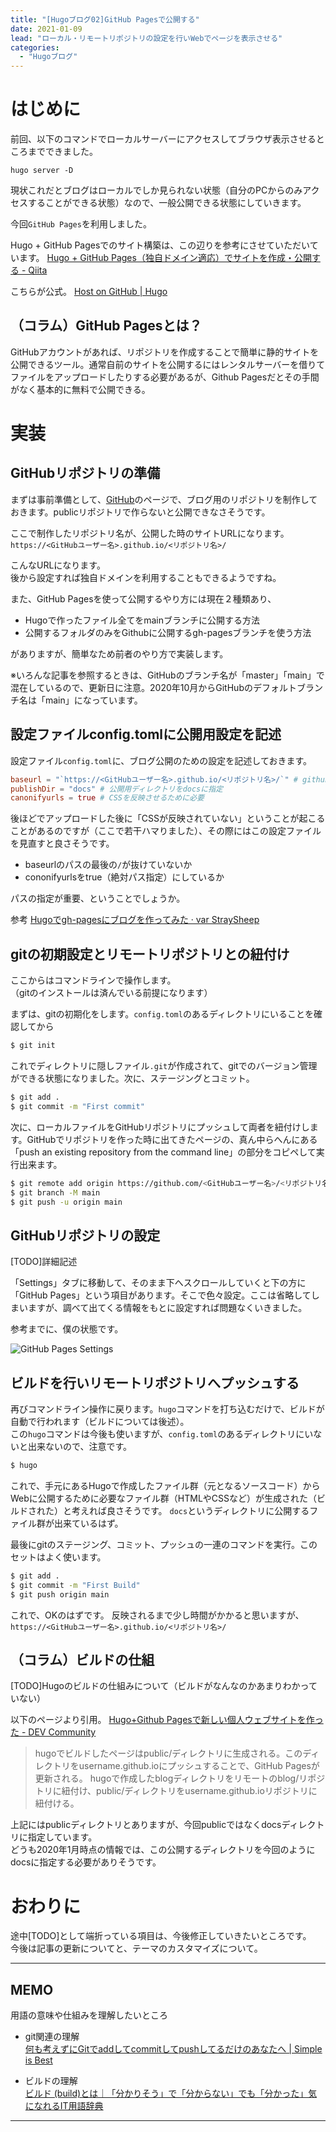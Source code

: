 ```yaml
---
title: "[Hugoブログ02]GitHub Pagesで公開する"
date: 2021-01-09
lead: "ローカル・リモートリポジトリの設定を行いWebでページを表示させる"
categories:
  - "Hugoブログ"
---
```


# はじめに
前回、以下のコマンドでローカルサーバーにアクセスしてブラウザ表示させるところまでできました。

```
hugo server -D
```

現状これだとブログはローカルでしか見られない状態（自分のPCからのみアクセスすることができる状態）なので、一般公開できる状態にしていきます。

今回`GitHub Pages`を利用しました。

Hugo + GitHub Pagesでのサイト構築は、この辺りを参考にさせていただいています。
[Hugo + GitHub Pages（独自ドメイン適応）でサイトを作成・公開する - Qiita](https://qiita.com/ysdyt/items/a581277dd1312a0e83c3)

こちらが公式。
[Host on GitHub | Hugo](https://gohugo.io/hosting-and-deployment/hosting-on-github/)

## （コラム）GitHub Pagesとは？
GitHubアカウントがあれば、リポジトリを作成することで簡単に静的サイトを公開できるツール。通常自前のサイトを公開するにはレンタルサーバーを借りてファイルをアップロードしたりする必要があるが、Github Pagesだとその手間がなく基本的に無料で公開できる。

# 実装
## GitHubリポジトリの準備
まずは事前準備として、[GitHub](https://github.com/)のページで、ブログ用のリポジトリを制作しておきます。publicリポジトリで作らないと公開できなさそうです。

ここで制作したリポジトリ名が、公開した時のサイトURLになります。
`https://<GitHubユーザー名>.github.io/<リポジトリ名>/`

こんなURLになります。  
後から設定すれば独自ドメインを利用することもできるようですね。

また、GitHub Pagesを使って公開するやり方には現在２種類あり、

- Hugoで作ったファイル全てをmainブランチに公開する方法
- 公開するフォルダのみをGithubに公開するgh-pagesブランチを使う方法

がありますが、簡単なため前者のやり方で実装します。

※いろんな記事を参照するときは、GitHubのブランチ名が「master」「main」で混在しているので、更新日に注意。2020年10月からGitHubのデフォルトブランチ名は「main」になっています。


## 設定ファイルconfig.tomlに公開用設定を記述
設定ファイル`config.toml`に、ブログ公開のための設定を記述しておきます。

```toml
baseurl = "`https://<GitHubユーザー名>.github.io/<リポジトリ名>/`" # github-pagesで公開するURL
publishDir = "docs" # 公開用ディレクトリをdocsに指定
canonifyurls = true # CSSを反映させるために必要
```

後ほどでアップロードした後に「CSSが反映されていない」ということが起こることがあるのですが（ここで若干ハマりました）、その際にはこの設定ファイルを見直すと良さそうです。

- baseurlのパスの最後の`/`が抜けていないか
- cononifyurlsをtrue（絶対パス指定）にしているか

パスの指定が重要、ということでしょうか。

参考
[Hugoでgh-pagesにブログを作ってみた · var StraySheep](http://straysheep3.github.io/post/hugo-gh-pages-blog-create/)


## gitの初期設定とリモートリポジトリとの紐付け
ここからはコマンドラインで操作します。  
（gitのインストールは済んでいる前提になります）

まずは、gitの初期化をします。`config.toml`のあるディレクトリにいることを確認してから

```bash
$ git init
```

これでディレクトリに隠しファイル`.git`が作成されて、gitでのバージョン管理ができる状態になりました。次に、ステージングとコミット。

```bash
$ git add .
$ git commit -m "First commit"
```

次に、ローカルファイルをGitHubリポジトリにプッシュして両者を紐付けします。GitHubでリポジトリを作った時に出てきたページの、真ん中らへんにある「push an existing repository from the command line」の部分をコピペして実行出来ます。

```bash
$ git remote add origin https://github.com/<GitHubユーザー名>/<リポジトリ名>.git
$ git branch -M main
$ git push -u origin main
```

## GitHubリポジトリの設定
[TODO]詳細記述

「Settings」タブに移動して、そのまま下へスクロールしていくと下の方に「GitHub Pages」という項目があります。そこで色々設定。ここは省略してしまいますが、調べて出てくる情報をもとに設定すれば問題なくいきました。

参考までに、僕の状態です。

![GitHub Pages Settings](/img/posts/20210110_ghp.png)

## ビルドを行いリモートリポジトリへプッシュする
再びコマンドライン操作に戻ります。`hugo`コマンドを打ち込むだけで、ビルドが自動で行われます（ビルドについては後述）。  
この`hugo`コマンドは今後も使いますが、`config.toml`のあるディレクトリにいないと出来ないので、注意です。

```bash
$ hugo
```

これで、手元にあるHugoで作成したファイル群（元となるソースコード）からWebに公開するために必要なファイル群（HTMLやCSSなど）が生成された（ビルドされた）と考えれば良さそうです。
`docs`というディレクトリに公開するファイル群が出来ているはず。

最後にgitのステージング、コミット、プッシュの一連のコマンドを実行。このセットはよく使います。

```bash
$ git add .
$ git commit -m "First Build"
$ git push origin main
```

これで、OKのはずです。
反映されるまで少し時間がかかると思いますが、
`https://<GitHubユーザー名>.github.io/<リポジトリ名>/`


## （コラム）ビルドの仕組
[TODO]Hugoのビルドの仕組みについて（ビルドがなんなのかあまりわかっていない）

以下のページより引用。
[Hugo+Github Pagesで新しい個人ウェブサイトを作った - DEV Community](~https://dev.to/mshr_h/hugo-github-pages-35me~)

> hugoでビルドしたページはpublic/ディレクトリに生成される。このディレクトリをusername.github.ioにプッシュすることで、GitHub Pagesが更新される。
> hugoで作成したblogディレクトリをリモートのblog/リポジトリに紐付け、public/ディレクトリをusername.github.ioリポジトリに紐付ける。

上記にはpublicディレクトリとありますが、今回publicではなくdocsディレクトリに指定しています。  
どうも2020年1月時点の情報では、この公開するディレクトリを今回のようにdocsに指定する必要がありそうです。


# おわりに
途中[TODO]として端折っている項目は、今後修正していきたいところです。  
今後は記事の更新についてと、テーマのカスタマイズについて。

---
## MEMO
用語の意味や仕組みを理解したいところ

- git関連の理解  
[何も考えずにGitでaddしてcommitしてpushしてるだけのあなたへ | Simple is Best](https://oldbigbuddha.dev/posts/for-git-beginners)

- ビルドの理解  
[ビルド (build)とは｜「分かりそう」で「分からない」でも「分かった」気になれるIT用語辞典](https://wa3.i-3-i.info/word12775.html)
---